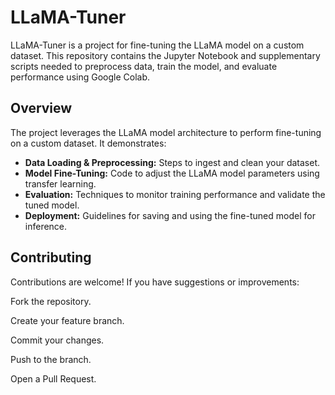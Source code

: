# LLaMA-Tuner

LLaMA-Tuner is a project for fine-tuning the LLaMA model on a custom dataset. This repository contains the Jupyter Notebook and supplementary scripts needed to preprocess data, train the model, and evaluate performance using Google Colab.

## Overview

The project leverages the LLaMA model architecture to perform fine-tuning on a custom dataset. It demonstrates:
- **Data Loading & Preprocessing:** Steps to ingest and clean your dataset.
- **Model Fine-Tuning:** Code to adjust the LLaMA model parameters using transfer learning.
- **Evaluation:** Techniques to monitor training performance and validate the tuned model.
- **Deployment:** Guidelines for saving and using the fine-tuned model for inference.

## Contributing
Contributions are welcome! If you have suggestions or improvements:

Fork the repository.

Create your feature branch.

Commit your changes.

Push to the branch.

Open a Pull Request.



